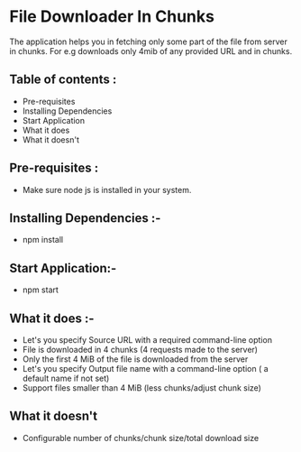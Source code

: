 # File Downloader In Chunks

The application helps you in fetching only some part of the file from server in chunks.
For e.g downloads only 4mib of any provided URL and in chunks.

## Table of contents :

- Pre-requisites
- Installing Dependencies
- Start Application
- What it does
- What it doesn't
 


## Pre-requisites :

  - Make sure node js is installed in your system.


## Installing Dependencies :-

  - npm install  
  
## Start Application:-
  
  - npm start
    
    
## What it does :-
   
  - Let's you specify Source URL with a required command-line option 
  - File is downloaded in 4 chunks (4 requests made to the server)
  - Only the first 4 MiB of the file is downloaded from the server
  - Let's you specify Output file name with a command-line option ( a default name if not set)
  - Support files smaller than 4 MiB (less chunks/adjust chunk size)
 

## What it doesn't

 - Configurable number of chunks/chunk size/total download size

  
 
 




 
